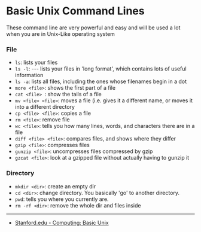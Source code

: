 # Basic Unix Command Lines

These command line are very powerful and easy and will be used a lot when you are in Unix-Like operating system

### File
* `ls`: lists your files 
* `ls -l`:  --- lists your files in 'long format', which contains lots of useful information
* `ls -a`: lists all files, including the ones whose filenames begin in a dot
* `more <file>`: shows the first part of a file
* `cat <file> `: show the tails of a file
* `mv <file> <file>`: moves a file (i.e. gives it a different name, or moves it into a different directory
* `cp <file> <file>`: copies a file
* `rm <file>`: remove file
* `wc <file>`: tells you how many lines, words, and characters there are in a file
* `diff <file> <file>`: compares files, and shows where they differ
* `gzip <file>`: compresses files
* `gunzip <file>`: uncompresses files compressed by gzip
* `gzcat <file>`: look at a gzipped file without actually having to gunzip it 

### Directory
* `mkdir <dir>`: create an empty dir
* `cd <dir>`: change directory. You basically 'go' to another directory.
* `pwd`: tells you where you currently are.
* `rm -rf <dir>`: remove the whole dir and files inside


---
* [Stanford.edu - Computing: Basic Unix](http://mally.stanford.edu/~sr/computing/basic-unix.html) 